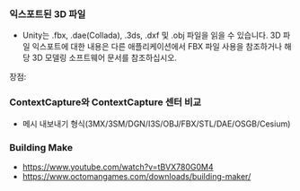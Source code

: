 

### 익스포트된 3D 파일
- Unity는 .fbx, .dae(Collada), .3ds, .dxf 및 .obj 파일을 읽을 수 있습니다. 3D 파일 익스포트에 대한 내용은 다른 애플리케이션에서 FBX 파일 사용을 참조하거나 해당 3D 모델링 소프트웨어 문서를 참조하십시오.

장점:

### ContextCapture와 ContextCapture 센터 비교
- 메시 내보내기 형식(3MX/3SM/DGN/I3S/OBJ/FBX/STL/DAE/OSGB/Cesium)




###  Building Make
- https://www.youtube.com/watch?v=tBVX780G0M4
- https://www.octomangames.com/downloads/building-maker/

